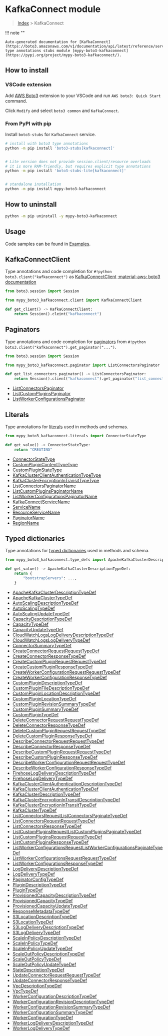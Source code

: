 #  KafkaConnect module

> [Index](../README.md) > KafkaConnect

!!! note ""

    Auto-generated documentation for [KafkaConnect](https://boto3.amazonaws.com/v1/documentation/api/latest/reference/services/kafkaconnect.html#KafkaConnect)
    type annotations stubs module [mypy-boto3-kafkaconnect](https://pypi.org/project/mypy-boto3-kafkaconnect/).

## How to install

### VSCode extension

Add [AWS Boto3](https://marketplace.visualstudio.com/items?itemName=Boto3typed.boto3-ide)
extension to your VSCode and run `AWS boto3: Quick Start` command.

Click `Modify` and select `boto3 common` and `KafkaConnect`.

### From PyPI with pip

Install `boto3-stubs` for `KafkaConnect` service.

```bash
# install with boto3 type annotations
python -m pip install 'boto3-stubs[kafkaconnect]'


# Lite version does not provide session.client/resource overloads
# it is more RAM-friendly, but requires explicit type annotations
python -m pip install 'boto3-stubs-lite[kafkaconnect]'


# standalone installation
python -m pip install mypy-boto3-kafkaconnect
```



## How to uninstall

```bash
python -m pip uninstall -y mypy-boto3-kafkaconnect
```

## Usage

Code samples can be found in [Examples](./usage.md).

## KafkaConnectClient

Type annotations and code completion for  `#!python boto3.client("kafkaconnect")` as [KafkaConnectClient](./client.md)
[:material-aws: boto3 documentation](https://boto3.amazonaws.com/v1/documentation/api/latest/reference/services/kafkaconnect.html#KafkaConnect.Client)

```python title="Usage example"
from boto3.session import Session

from mypy_boto3_kafkaconnect.client import KafkaConnectClient

def get_client() -> KafkaConnectClient:
    return Session().cleint("kafkaconnect")
```


## Paginators

Type annotations and code completion for [paginators](./paginators.md)
from `#!python boto3.client("kafkaconnect").get_paginator("...")`.

```python title="Usage example"
from boto3.session import Session

from mypy_boto3_kafkaconnect.paginator import ListConnectorsPaginator

def get_list_connectors_paginator() -> ListConnectorsPaginator:
    return Session().client("kafkaconnect").get_paginator("list_connectors"))
```

- [ListConnectorsPaginator](./paginators.md#listconnectorspaginator)
- [ListCustomPluginsPaginator](./paginators.md#listcustompluginspaginator)
- [ListWorkerConfigurationsPaginator](./paginators.md#listworkerconfigurationspaginator)









## Literals

Type annotations for [literals](./literals.md) used in methods and schemas.

```python title="Usage example"
from mypy_boto3_kafkaconnect.literals import ConnectorStateType

def get_value() -> ConnectorStateType:
    return "CREATING"
```

- [ConnectorStateType](./literals.md#connectorstatetype)
- [CustomPluginContentTypeType](./literals.md#customplugincontenttypetype)
- [CustomPluginStateType](./literals.md#custompluginstatetype)
- [KafkaClusterClientAuthenticationTypeType](./literals.md#kafkaclusterclientauthenticationtypetype)
- [KafkaClusterEncryptionInTransitTypeType](./literals.md#kafkaclusterencryptionintransittypetype)
- [ListConnectorsPaginatorName](./literals.md#listconnectorspaginatorname)
- [ListCustomPluginsPaginatorName](./literals.md#listcustompluginspaginatorname)
- [ListWorkerConfigurationsPaginatorName](./literals.md#listworkerconfigurationspaginatorname)
- [KafkaConnectServiceName](./literals.md#kafkaconnectservicename)
- [ServiceName](./literals.md#servicename)
- [ResourceServiceName](./literals.md#resourceservicename)
- [PaginatorName](./literals.md#paginatorname)
- [RegionName](./literals.md#regionname)




## Typed dictionaries

Type annotations for [typed dictionaries](./type_defs.md) used in methods and schema.

```python title="Usage example"
from mypy_boto3_kafkaconnect.type_defs import ApacheKafkaClusterDescriptionTypeDef

def get_value() -> ApacheKafkaClusterDescriptionTypeDef:
    return {
        "bootstrapServers": ...,
    }
```

- [ApacheKafkaClusterDescriptionTypeDef](./type_defs.md#apachekafkaclusterdescriptiontypedef)
- [ApacheKafkaClusterTypeDef](./type_defs.md#apachekafkaclustertypedef)
- [AutoScalingDescriptionTypeDef](./type_defs.md#autoscalingdescriptiontypedef)
- [AutoScalingTypeDef](./type_defs.md#autoscalingtypedef)
- [AutoScalingUpdateTypeDef](./type_defs.md#autoscalingupdatetypedef)
- [CapacityDescriptionTypeDef](./type_defs.md#capacitydescriptiontypedef)
- [CapacityTypeDef](./type_defs.md#capacitytypedef)
- [CapacityUpdateTypeDef](./type_defs.md#capacityupdatetypedef)
- [CloudWatchLogsLogDeliveryDescriptionTypeDef](./type_defs.md#cloudwatchlogslogdeliverydescriptiontypedef)
- [CloudWatchLogsLogDeliveryTypeDef](./type_defs.md#cloudwatchlogslogdeliverytypedef)
- [ConnectorSummaryTypeDef](./type_defs.md#connectorsummarytypedef)
- [CreateConnectorRequestRequestTypeDef](./type_defs.md#createconnectorrequestrequesttypedef)
- [CreateConnectorResponseTypeDef](./type_defs.md#createconnectorresponsetypedef)
- [CreateCustomPluginRequestRequestTypeDef](./type_defs.md#createcustompluginrequestrequesttypedef)
- [CreateCustomPluginResponseTypeDef](./type_defs.md#createcustompluginresponsetypedef)
- [CreateWorkerConfigurationRequestRequestTypeDef](./type_defs.md#createworkerconfigurationrequestrequesttypedef)
- [CreateWorkerConfigurationResponseTypeDef](./type_defs.md#createworkerconfigurationresponsetypedef)
- [CustomPluginDescriptionTypeDef](./type_defs.md#customplugindescriptiontypedef)
- [CustomPluginFileDescriptionTypeDef](./type_defs.md#custompluginfiledescriptiontypedef)
- [CustomPluginLocationDescriptionTypeDef](./type_defs.md#custompluginlocationdescriptiontypedef)
- [CustomPluginLocationTypeDef](./type_defs.md#custompluginlocationtypedef)
- [CustomPluginRevisionSummaryTypeDef](./type_defs.md#custompluginrevisionsummarytypedef)
- [CustomPluginSummaryTypeDef](./type_defs.md#custompluginsummarytypedef)
- [CustomPluginTypeDef](./type_defs.md#customplugintypedef)
- [DeleteConnectorRequestRequestTypeDef](./type_defs.md#deleteconnectorrequestrequesttypedef)
- [DeleteConnectorResponseTypeDef](./type_defs.md#deleteconnectorresponsetypedef)
- [DeleteCustomPluginRequestRequestTypeDef](./type_defs.md#deletecustompluginrequestrequesttypedef)
- [DeleteCustomPluginResponseTypeDef](./type_defs.md#deletecustompluginresponsetypedef)
- [DescribeConnectorRequestRequestTypeDef](./type_defs.md#describeconnectorrequestrequesttypedef)
- [DescribeConnectorResponseTypeDef](./type_defs.md#describeconnectorresponsetypedef)
- [DescribeCustomPluginRequestRequestTypeDef](./type_defs.md#describecustompluginrequestrequesttypedef)
- [DescribeCustomPluginResponseTypeDef](./type_defs.md#describecustompluginresponsetypedef)
- [DescribeWorkerConfigurationRequestRequestTypeDef](./type_defs.md#describeworkerconfigurationrequestrequesttypedef)
- [DescribeWorkerConfigurationResponseTypeDef](./type_defs.md#describeworkerconfigurationresponsetypedef)
- [FirehoseLogDeliveryDescriptionTypeDef](./type_defs.md#firehoselogdeliverydescriptiontypedef)
- [FirehoseLogDeliveryTypeDef](./type_defs.md#firehoselogdeliverytypedef)
- [KafkaClusterClientAuthenticationDescriptionTypeDef](./type_defs.md#kafkaclusterclientauthenticationdescriptiontypedef)
- [KafkaClusterClientAuthenticationTypeDef](./type_defs.md#kafkaclusterclientauthenticationtypedef)
- [KafkaClusterDescriptionTypeDef](./type_defs.md#kafkaclusterdescriptiontypedef)
- [KafkaClusterEncryptionInTransitDescriptionTypeDef](./type_defs.md#kafkaclusterencryptionintransitdescriptiontypedef)
- [KafkaClusterEncryptionInTransitTypeDef](./type_defs.md#kafkaclusterencryptionintransittypedef)
- [KafkaClusterTypeDef](./type_defs.md#kafkaclustertypedef)
- [ListConnectorsRequestListConnectorsPaginateTypeDef](./type_defs.md#listconnectorsrequestlistconnectorspaginatetypedef)
- [ListConnectorsRequestRequestTypeDef](./type_defs.md#listconnectorsrequestrequesttypedef)
- [ListConnectorsResponseTypeDef](./type_defs.md#listconnectorsresponsetypedef)
- [ListCustomPluginsRequestListCustomPluginsPaginateTypeDef](./type_defs.md#listcustompluginsrequestlistcustompluginspaginatetypedef)
- [ListCustomPluginsRequestRequestTypeDef](./type_defs.md#listcustompluginsrequestrequesttypedef)
- [ListCustomPluginsResponseTypeDef](./type_defs.md#listcustompluginsresponsetypedef)
- [ListWorkerConfigurationsRequestListWorkerConfigurationsPaginateTypeDef](./type_defs.md#listworkerconfigurationsrequestlistworkerconfigurationspaginatetypedef)
- [ListWorkerConfigurationsRequestRequestTypeDef](./type_defs.md#listworkerconfigurationsrequestrequesttypedef)
- [ListWorkerConfigurationsResponseTypeDef](./type_defs.md#listworkerconfigurationsresponsetypedef)
- [LogDeliveryDescriptionTypeDef](./type_defs.md#logdeliverydescriptiontypedef)
- [LogDeliveryTypeDef](./type_defs.md#logdeliverytypedef)
- [PaginatorConfigTypeDef](./type_defs.md#paginatorconfigtypedef)
- [PluginDescriptionTypeDef](./type_defs.md#plugindescriptiontypedef)
- [PluginTypeDef](./type_defs.md#plugintypedef)
- [ProvisionedCapacityDescriptionTypeDef](./type_defs.md#provisionedcapacitydescriptiontypedef)
- [ProvisionedCapacityTypeDef](./type_defs.md#provisionedcapacitytypedef)
- [ProvisionedCapacityUpdateTypeDef](./type_defs.md#provisionedcapacityupdatetypedef)
- [ResponseMetadataTypeDef](./type_defs.md#responsemetadatatypedef)
- [S3LocationDescriptionTypeDef](./type_defs.md#s3locationdescriptiontypedef)
- [S3LocationTypeDef](./type_defs.md#s3locationtypedef)
- [S3LogDeliveryDescriptionTypeDef](./type_defs.md#s3logdeliverydescriptiontypedef)
- [S3LogDeliveryTypeDef](./type_defs.md#s3logdeliverytypedef)
- [ScaleInPolicyDescriptionTypeDef](./type_defs.md#scaleinpolicydescriptiontypedef)
- [ScaleInPolicyTypeDef](./type_defs.md#scaleinpolicytypedef)
- [ScaleInPolicyUpdateTypeDef](./type_defs.md#scaleinpolicyupdatetypedef)
- [ScaleOutPolicyDescriptionTypeDef](./type_defs.md#scaleoutpolicydescriptiontypedef)
- [ScaleOutPolicyTypeDef](./type_defs.md#scaleoutpolicytypedef)
- [ScaleOutPolicyUpdateTypeDef](./type_defs.md#scaleoutpolicyupdatetypedef)
- [StateDescriptionTypeDef](./type_defs.md#statedescriptiontypedef)
- [UpdateConnectorRequestRequestTypeDef](./type_defs.md#updateconnectorrequestrequesttypedef)
- [UpdateConnectorResponseTypeDef](./type_defs.md#updateconnectorresponsetypedef)
- [VpcDescriptionTypeDef](./type_defs.md#vpcdescriptiontypedef)
- [VpcTypeDef](./type_defs.md#vpctypedef)
- [WorkerConfigurationDescriptionTypeDef](./type_defs.md#workerconfigurationdescriptiontypedef)
- [WorkerConfigurationRevisionDescriptionTypeDef](./type_defs.md#workerconfigurationrevisiondescriptiontypedef)
- [WorkerConfigurationRevisionSummaryTypeDef](./type_defs.md#workerconfigurationrevisionsummarytypedef)
- [WorkerConfigurationSummaryTypeDef](./type_defs.md#workerconfigurationsummarytypedef)
- [WorkerConfigurationTypeDef](./type_defs.md#workerconfigurationtypedef)
- [WorkerLogDeliveryDescriptionTypeDef](./type_defs.md#workerlogdeliverydescriptiontypedef)
- [WorkerLogDeliveryTypeDef](./type_defs.md#workerlogdeliverytypedef)

